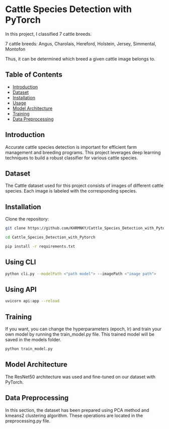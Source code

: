 # Cattle Species Detection with PyTorch
In this project, I classified 7 cattle breeds.

7 cattle breeds: Angus, Charolais, Hereford, Holstein, Jersey, Simmental, Montofon

Thus, it can be determined which breed a given cattle image belongs to.


## Table of Contents

- [Introduction](#introduction)
- [Dataset](#dataset)
- [Installation](#installation)
- [Usage](#usage)
- [Model Architecture](#model-architecture)
- [Training](#training)
- [Data Preprocessing]((#data-preprocessing))


## Introduction

Accurate cattle species detection is important for efficient farm management and breeding programs. This project leverages deep learning techniques to build a robust classifier for various cattle species.

## Dataset

The Cattle dataset used for this project consists of images of different cattle species. Each image is labeled with the corresponding species.

## Installation

Clone the repository:

```bash
git clone https://github.com/KHRMNKY/Cattle_Species_Detection_with_Pytorch.git

cd Cattle_Species_Detection_with_Pytorch

pip install -r requirements.txt
```

## Using CLI
```bash
python cli.py --modelPath <"path model"> --imagePath <"image path">
```

## Using API
```bash
uvicorn api:app --reload
```

## Training

If you want, you can change the hyperparameters (epoch, lr) and train your own model by running the train_model.py file. This trained model will be saved in the models folder.

```bash
python train_model.py
```

## Model Architecture
The ResNet50 architecture was used and fine-tuned on our dataset with PyTorch.


## Data Preprocessing
In this section, the dataset has been prepared using PCA method and  kmeans2 clustering algorithm.
These operations are located in the preprocessing.py file.

